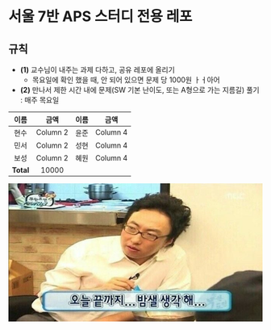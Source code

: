
# 서울 7반 APS 스터디 전용 레포

## 규칙
- **(1)** 교수님이 내주는 과제 다하고, 공유 레포에 올리기
    - 목요일에 확인 했을 때, 안 되어 있으면 문제 당 1000원
    ㅏㅓ아어
- **(2)** 만나서 제한 시간 내에 문제(SW 기본 난이도, 또는 A형으로 가는 지름길) 풀기 : 매주 목요일



|     이름     |     금액     |     이름     |     금액     |
|:------------:|:------------:|:------------:|:------------:|
|     현수     |   Column 2   |     윤준     |   Column 4   |
|     민서     |   Column 2   |     성현     |   Column 4   |
|     보성     |   Column 2   |     혜원     |   Column 4   |
| **Total**   |  10000      |              |              |


![](./asset/밤새.jpg)


